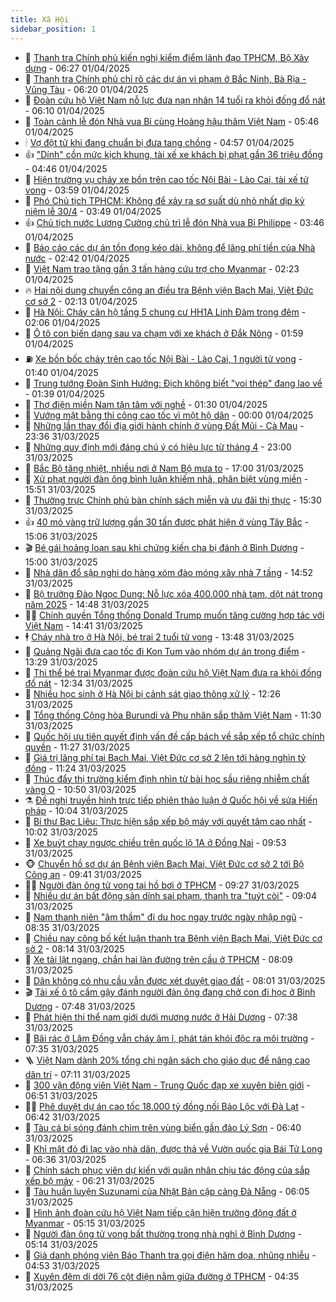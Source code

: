 ```yaml
---
title: Xã Hội
sidebar_position: 1
---
```


<!-- dantri-xa-hoi:START -->
- 🫣 [Thanh tra Chính phủ kiến nghị kiểm điểm lãnh đạo TPHCM, Bộ Xây dựng](https://dantri.com.vn/xa-hoi/thanh-tra-chinh-phu-kien-nghi-kiem-diem-lanh-dao-tphcm-bo-xay-dung-20250401113927701.htm) - 06:27 01/04/2025
- 💼 [Thanh tra Chính phủ chỉ rõ các dự án vi phạm ở Bắc Ninh, Bà Rịa - Vũng Tàu](https://dantri.com.vn/xa-hoi/thanh-tra-chinh-phu-chi-ro-cac-du-an-vi-pham-o-bac-ninh-ba-ria-vung-tau-20250401121824654.htm) - 06:20 01/04/2025
- 🎊 [Đoàn cứu hộ Việt Nam nỗ lực đưa nạn nhân 14 tuổi ra khỏi đống đổ nát](https://dantri.com.vn/xa-hoi/doan-cuu-ho-viet-nam-no-luc-dua-nan-nhan-14-tuoi-ra-khoi-dong-do-nat-20250401124347710.htm) - 06:10 01/04/2025
- 🙉 [Toàn cảnh lễ đón Nhà vua Bỉ cùng Hoàng hậu thăm Việt Nam](https://dantri.com.vn/xa-hoi/toan-canh-le-don-nha-vua-bi-cung-hoang-hau-tham-viet-nam-20250331194438149.htm) - 05:46 01/04/2025
- 🕯 [Vợ đột tử khi đang chuẩn bị đưa tang chồng](https://dantri.com.vn/xa-hoi/vo-dot-tu-khi-dang-chuan-bi-dua-tang-chong-20250401110006063.htm) - 04:57 01/04/2025
- 👍 [&quot;Dính&quot; cồn mức kịch khung, tài xế xe khách bị phạt gần 36 triệu đồng](https://dantri.com.vn/xa-hoi/dinh-con-muc-kich-khung-tai-xe-xe-khach-bi-phat-gan-36-trieu-dong-20250401110713709.htm) - 04:46 01/04/2025
- 🤖 [Hiện trường vụ cháy xe bồn trên cao tốc Nội Bài - Lào Cai, tài xế tử vong](https://dantri.com.vn/xa-hoi/hien-truong-vu-chay-xe-bon-tren-cao-toc-noi-bai-lao-cai-tai-xe-tu-vong-20250401104518204.htm) - 03:59 01/04/2025
- 🙉 [Phó Chủ tịch TPHCM: Không để xảy ra sơ suất dù nhỏ nhất dịp kỷ niệm lễ 30/4](https://dantri.com.vn/xa-hoi/pho-chu-tich-tphcm-khong-de-xay-ra-so-suat-du-nho-nhat-dip-ky-niem-le-304-20250401095514097.htm) - 03:49 01/04/2025
- 👍 [Chủ tịch nước Lương Cường chủ trì lễ đón Nhà vua Bỉ Philippe](https://dantri.com.vn/xa-hoi/chu-tich-nuoc-luong-cuong-chu-tri-le-don-nha-vua-bi-philippe-20250401101223166.htm) - 03:46 01/04/2025
- 🗽 [Báo cáo các dự án tồn đọng kéo dài, không để lãng phí tiền của Nhà nước](https://dantri.com.vn/xa-hoi/bao-cao-cac-du-an-ton-dong-keo-dai-khong-de-lang-phi-tien-cua-nha-nuoc-20250401092724640.htm) - 02:42 01/04/2025
- 🗽 [Việt Nam trao tặng gần 3 tấn hàng cứu trợ cho Myanmar](https://dantri.com.vn/xa-hoi/viet-nam-trao-tang-gan-3-tan-hang-cuu-tro-cho-myanmar-20250401091105915.htm) - 02:23 01/04/2025
- 🔥 [Hai nội dung chuyển công an điều tra Bệnh viện Bạch Mai, Việt Đức cơ sở 2](https://dantri.com.vn/xa-hoi/hai-noi-dung-chuyen-cong-an-dieu-tra-benh-vien-bach-mai-viet-duc-co-so-2-20250401090843859.htm) - 02:13 01/04/2025
- 🦒 [Hà Nội: Cháy căn hộ tầng 5 chung cư HH1A Linh Đàm trong đêm](https://dantri.com.vn/xa-hoi/ha-noi-chay-can-ho-tang-5-chung-cu-hh1a-linh-dam-trong-dem-20250401090004576.htm) - 02:06 01/04/2025
- 🧐 [Ô tô con biến dạng sau va chạm với xe khách ở Đắk Nông](https://dantri.com.vn/xa-hoi/o-to-con-bien-dang-sau-va-cham-voi-xe-khach-o-dak-nong-20250401083749604.htm) - 01:59 01/04/2025
- ⛽️ [Xe bồn bốc cháy trên cao tốc Nội Bài - Lào Cai, 1 người tử vong](https://dantri.com.vn/xa-hoi/xe-bon-boc-chay-tren-cao-toc-noi-bai-lao-cai-1-nguoi-tu-vong-20250401083738705.htm) - 01:40 01/04/2025
- 🚀 [Trung tướng Đoàn Sinh Hưởng: Địch không biết &quot;voi thép&quot; đang lao về](https://dantri.com.vn/xa-hoi/trung-tuong-doan-sinh-huong-dich-khong-biet-voi-thep-dang-lao-ve-20250331145449476.htm) - 01:39 01/04/2025
- 🦒 [Thợ điện miền Nam tận tâm với nghề](https://dantri.com.vn/xa-hoi/tho-dien-mien-nam-tan-tam-voi-nghe-20250331121408083.htm) - 01:30 01/04/2025
- 🦅 [Vướng mặt bằng thi công cao tốc vì một hộ dân](https://dantri.com.vn/xa-hoi/vuong-mat-bang-thi-cong-cao-toc-vi-mot-ho-dan-20250331200140696.htm) - 00:00 01/04/2025
- 🚀 [Những lần thay đổi địa giới hành chính ở vùng Đất Mũi - Cà Mau](https://dantri.com.vn/xa-hoi/nhung-lan-thay-doi-dia-gioi-hanh-chinh-o-vung-dat-mui-ca-mau-20250331144015634.htm) - 23:36 31/03/2025
- 🦅 [Những quy định mới đáng chú ý có hiệu lực từ tháng 4](https://dantri.com.vn/xa-hoi/nhung-quy-dinh-moi-dang-chu-y-co-hieu-luc-tu-thang-4-20250331133632712.htm) - 23:00 31/03/2025
- 🤠 [Bắc Bộ tăng nhiệt, nhiều nơi ở Nam Bộ mưa to](https://dantri.com.vn/xa-hoi/bac-bo-tang-nhiet-nhieu-noi-o-nam-bo-mua-to-20250331212521032.htm) - 17:00 31/03/2025
- 💄 [Xử phạt người đàn ông bình luận khiếm nhã, phân biệt vùng miền](https://dantri.com.vn/xa-hoi/xu-phat-nguoi-dan-ong-binh-luan-khiem-nha-phan-biet-vung-mien-20250331220728170.htm) - 15:51 31/03/2025
- 🥷 [Thường trực Chính phủ bàn chính sách miễn và ưu đãi thị thực](https://dantri.com.vn/xa-hoi/thuong-truc-chinh-phu-ban-chinh-sach-mien-va-uu-dai-thi-thuc-20250331221952904.htm) - 15:30 31/03/2025
- 👍 [40 mỏ vàng trữ lượng gần 30 tấn được phát hiện ở vùng Tây Bắc](https://dantri.com.vn/xa-hoi/40-mo-vang-tru-luong-gan-30-tan-duoc-phat-hien-o-vung-tay-bac-20250331215408251.htm) - 15:06 31/03/2025
- 🎬 [Bé gái hoảng loạn sau khi chứng kiến cha bị đánh ở Bình Dương](https://dantri.com.vn/xa-hoi/be-gai-hoang-loan-sau-khi-chung-kien-cha-bi-danh-o-binh-duong-20250331200629121.htm) - 15:00 31/03/2025
- 🦒 [Nhà dân đổ sập nghi do hàng xóm đào móng xây nhà 7 tầng](https://dantri.com.vn/xa-hoi/nha-dan-do-sap-nghi-do-hang-xom-dao-mong-xay-nha-7-tang-20250331213228116.htm) - 14:52 31/03/2025
- 🌊 [Bộ trưởng Đào Ngọc Dung: Nỗ lực xóa 400.000 nhà tạm, dột nát trong năm 2025](https://dantri.com.vn/xa-hoi/bo-truong-dao-ngoc-dung-no-luc-xoa-400000-nha-tam-dot-nat-trong-nam-2025-20250331202615768.htm) - 14:48 31/03/2025
- 🧑‍💻 [Chính quyền Tổng thống Donald Trump muốn tăng cường hợp tác với Việt Nam](https://dantri.com.vn/xa-hoi/chinh-quyen-tong-thong-donald-trump-muon-tang-cuong-hop-tac-voi-viet-nam-20250331205246890.htm) - 14:41 31/03/2025
- 🕴 [Cháy nhà trọ ở Hà Nội, bé trai 2 tuổi tử vong](https://dantri.com.vn/xa-hoi/chay-nha-tro-o-ha-noi-be-trai-2-tuoi-tu-vong-20250331203150273.htm) - 13:48 31/03/2025
- 🤔 [Quảng Ngãi đưa cao tốc đi Kon Tum vào nhóm dự án trọng điểm](https://dantri.com.vn/xa-hoi/quang-ngai-dua-cao-toc-di-kon-tum-vao-nhom-du-an-trong-diem-20250331181253123.htm) - 13:29 31/03/2025
- 💄 [Thi thể bé trai Myanmar được đoàn cứu hộ Việt Nam đưa ra khỏi đống đổ nát](https://dantri.com.vn/xa-hoi/thi-the-be-trai-myanmar-duoc-doan-cuu-ho-viet-nam-dua-ra-khoi-dong-do-nat-20250331192007360.htm) - 12:34 31/03/2025
- 🧠 [Nhiều học sinh ở Hà Nội bị cảnh sát giao thông xử lý](https://dantri.com.vn/xa-hoi/nhieu-hoc-sinh-o-ha-noi-bi-canh-sat-giao-thong-xu-ly-20250331183001913.htm) - 12:26 31/03/2025
- 🦣 [Tổng thống Cộng hòa Burundi và Phu nhân sắp thăm Việt Nam](https://dantri.com.vn/xa-hoi/tong-thong-cong-hoa-burundi-va-phu-nhan-sap-tham-viet-nam-20250331180453410.htm) - 11:30 31/03/2025
- 💫 [Quốc hội ưu tiên quyết định vấn đề cấp bách về sắp xếp tổ chức chính quyền](https://dantri.com.vn/xa-hoi/quoc-hoi-uu-tien-quyet-dinh-van-de-cap-bach-ve-sap-xep-to-chuc-chinh-quyen-20250331180908166.htm) - 11:27 31/03/2025
- 🚀 [Giá trị lãng phí tại Bạch Mai, Việt Đức cơ sở 2 lên tới hàng nghìn tỷ đồng](https://dantri.com.vn/xa-hoi/gia-tri-lang-phi-tai-bach-mai-viet-duc-co-so-2-len-toi-hang-nghin-ty-dong-20250331174142119.htm) - 11:24 31/03/2025
- 🤔 [Thúc đẩy thị trường kiểm định nhìn từ bài học sầu riêng nhiễm chất vàng O](https://dantri.com.vn/xa-hoi/thuc-day-thi-truong-kiem-dinh-nhin-tu-bai-hoc-sau-rieng-nhiem-chat-vang-o-20250331162707738.htm) - 10:50 31/03/2025
- ⚗️ [Đề nghị truyền hình trực tiếp phiên thảo luận ở Quốc hội về sửa Hiến pháp](https://dantri.com.vn/xa-hoi/de-nghi-truyen-hinh-truc-tiep-phien-thao-luan-o-quoc-hoi-ve-sua-hien-phap-20250331165940994.htm) - 10:04 31/03/2025
- 🫶 [Bí thư Bạc Liêu: Thực hiện sắp xếp bộ máy với quyết tâm cao nhất](https://dantri.com.vn/xa-hoi/bi-thu-bac-lieu-thuc-hien-sap-xep-bo-may-voi-quyet-tam-cao-nhat-20250331163310014.htm) - 10:02 31/03/2025
- 🌮 [Xe buýt chạy ngược chiều trên quốc lộ 1A ở Đồng Nai](https://dantri.com.vn/xa-hoi/xe-buyt-chay-nguoc-chieu-tren-quoc-lo-1a-o-dong-nai-20250331164151042.htm) - 09:53 31/03/2025
- 🐵 [Chuyển hồ sơ dự án Bệnh viện Bạch Mai, Việt Đức cơ sở 2 tới Bộ Công an](https://dantri.com.vn/xa-hoi/chuyen-ho-so-du-an-benh-vien-bach-mai-viet-duc-co-so-2-toi-bo-cong-an-20250331163821778.htm) - 09:41 31/03/2025
- 🧑‍🏫 [Người đàn ông tử vong tại hồ bơi ở TPHCM](https://dantri.com.vn/xa-hoi/nguoi-dan-ong-tu-vong-tai-ho-boi-o-tphcm-20250331161824194.htm) - 09:27 31/03/2025
- 💫 [Nhiều dự án bất động sản dính sai phạm, thanh tra &quot;tuýt còi&quot;](https://dantri.com.vn/xa-hoi/nhieu-du-an-bat-dong-san-dinh-sai-pham-thanh-tra-tuyt-coi-20250331145036418.htm) - 09:04 31/03/2025
- 🦩 [Nam thanh niên &quot;âm thầm&quot; đi du học ngay trước ngày nhập ngũ](https://dantri.com.vn/xa-hoi/nam-thanh-nien-am-tham-di-du-hoc-ngay-truoc-ngay-nhap-ngu-20250331151751369.htm) - 08:35 31/03/2025
- 🦄 [Chiều nay công bố kết luận thanh tra Bệnh viện Bạch Mai, Việt Đức cơ sở 2](https://dantri.com.vn/xa-hoi/chieu-nay-cong-bo-ket-luan-thanh-tra-benh-vien-bach-mai-viet-duc-co-so-2-20250331150809706.htm) - 08:14 31/03/2025
- 💂 [Xe tải lật ngang, chắn hai làn đường trên cầu ở TPHCM](https://dantri.com.vn/xa-hoi/xe-tai-lat-ngang-chan-hai-lan-duong-tren-cau-o-tphcm-20250331145816844.htm) - 08:09 31/03/2025
- 💄 [Dân không có nhu cầu vẫn được xét duyệt giao đất](https://dantri.com.vn/xa-hoi/dan-khong-co-nhu-cau-van-duoc-xet-duyet-giao-dat-20250331143314680.htm) - 08:01 31/03/2025
- 🎬 [Tài xế ô tô cầm gậy đánh người đàn ông đang chở con đi học ở Bình Dương](https://dantri.com.vn/xa-hoi/tai-xe-o-to-cam-gay-danh-nguoi-dan-ong-dang-cho-con-di-hoc-o-binh-duong-20250331143150717.htm) - 07:48 31/03/2025
- 👀 [Phát hiện thi thể nam giới dưới mương nước ở Hải Dương](https://dantri.com.vn/xa-hoi/phat-hien-thi-the-nam-gioi-duoi-muong-nuoc-o-hai-duong-20250331143401630.htm) - 07:38 31/03/2025
- 💃 [Bãi rác ở Lâm Đồng vẫn cháy âm ỉ, phát tán khói độc ra môi trường](https://dantri.com.vn/xa-hoi/bai-rac-o-lam-dong-van-chay-am-i-phat-tan-khoi-doc-ra-moi-truong-20250331142201734.htm) - 07:35 31/03/2025
- 🪜 [Việt Nam dành 20% tổng chi ngân sách cho giáo dục để nâng cao dân trí](https://dantri.com.vn/xa-hoi/viet-nam-danh-20-tong-chi-ngan-sach-cho-giao-duc-de-nang-cao-dan-tri-20250331140644571.htm) - 07:11 31/03/2025
- 📝 [300 vận động viên Việt Nam - Trung Quốc đạp xe xuyên biên giới](https://dantri.com.vn/xa-hoi/300-van-dong-vien-viet-nam-trung-quoc-dap-xe-xuyen-bien-gioi-20250331134228196.htm) - 06:51 31/03/2025
- 🧑‍💻 [Phê duyệt dự án cao tốc 18.000 tỷ đồng nối Bảo Lộc với Đà Lạt](https://dantri.com.vn/xa-hoi/phe-duyet-du-an-cao-toc-18000-ty-dong-noi-bao-loc-voi-da-lat-20250331131200529.htm) - 06:42 31/03/2025
- 👺 [Tàu cá bị sóng đánh chìm trên vùng biển gần đảo Lý Sơn](https://dantri.com.vn/xa-hoi/tau-ca-bi-song-danh-chim-tren-vung-bien-gan-dao-ly-son-20250331131415003.htm) - 06:40 31/03/2025
- 🌮 [Khỉ mặt đỏ đi lạc vào nhà dân, được thả về Vườn quốc gia Bái Tử Long](https://dantri.com.vn/xa-hoi/khi-mat-do-di-lac-vao-nha-dan-duoc-tha-ve-vuon-quoc-gia-bai-tu-long-20250331131000652.htm) - 06:36 31/03/2025
- 🤭 [Chính sách phục viên dự kiến với quân nhân chịu tác động của sắp xếp bộ máy](https://dantri.com.vn/xa-hoi/chinh-sach-phuc-vien-du-kien-voi-quan-nhan-chiu-tac-dong-cua-sap-xep-bo-may-20250331131056401.htm) - 06:21 31/03/2025
- 💪 [Tàu huấn luyện Suzunami của Nhật Bản cập cảng Đà Nẵng](https://dantri.com.vn/xa-hoi/tau-huan-luyen-suzunami-cua-nhat-ban-cap-cang-da-nang-20250331125048787.htm) - 06:05 31/03/2025
- 🧰 [Hình ảnh đoàn cứu hộ Việt Nam tiếp cận hiện trường động đất ở Myanmar](https://dantri.com.vn/xa-hoi/hinh-anh-doan-cuu-ho-viet-nam-tiep-can-hien-truong-dong-dat-o-myanmar-20250331115139622.htm) - 05:15 31/03/2025
- 🤡 [Người đàn ông tử vong bất thường trong nhà nghỉ ở Bình Dương](https://dantri.com.vn/xa-hoi/nguoi-dan-ong-tu-vong-bat-thuong-trong-nha-nghi-o-binh-duong-20250331114432285.htm) - 05:14 31/03/2025
- 🦆 [Giả danh phóng viên Báo Thanh tra gọi điện hăm dọa, nhũng nhiễu](https://dantri.com.vn/xa-hoi/gia-danh-phong-vien-bao-thanh-tra-goi-dien-ham-doa-nhung-nhieu-20250331113933891.htm) - 04:53 31/03/2025
- 🦍 [Xuyên đêm di dời 76 cột điện nằm giữa đường ở TPHCM](https://dantri.com.vn/xa-hoi/xuyen-dem-di-doi-76-cot-dien-nam-giua-duong-o-tphcm-20250331103720785.htm) - 04:35 31/03/2025<!-- dantri-xa-hoi:END -->
